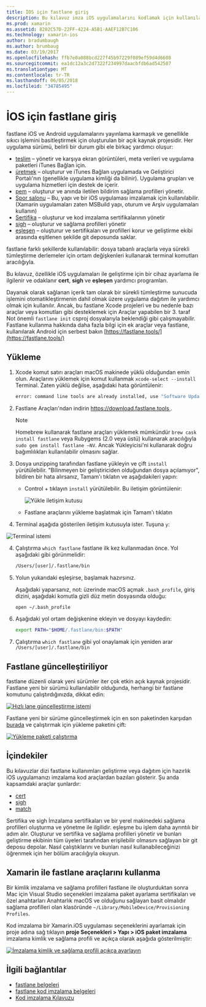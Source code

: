 ```yaml
---
title: İOS için fastlane giriş
description: Bu kılavuz imza iOS uygulamalarını kodlamak için kullanılabilecek çeşitli fastlane araçları sunar. Bu güncelleştirme, yükleme ve fastlane araçlarını kullanma açıklar.
ms.prod: xamarin
ms.assetid: 8202C57D-22FF-4224-A5B1-AAEF12B7C106
ms.technology: xamarin-ios
author: bradumbaugh
ms.author: brumbaug
ms.date: 03/19/2017
ms.openlocfilehash: ffb7e0a088bcd227f45b97229f089ef59d4d6608
ms.sourcegitcommit: ea1dc12a3c2d7322f234997daacbfdb6ad542507
ms.translationtype: MT
ms.contentlocale: tr-TR
ms.lasthandoff: 06/05/2018
ms.locfileid: "34785495"
---
```

# <a name="introduction-to-fastlane-for-ios"></a>İOS için fastlane giriş

fastlane iOS ve Android uygulamalarını yayınlama karmaşık ve genellikle sıkıcı işlemini basitleştirmek için oluşturulan bir açık kaynak projesidir. Her uygulama sürümü, belirli bir durum gibi ele birkaç yardımcı oluşur:

- [teslim](https://github.com/fastlane/fastlane/tree/master/deliver#readme) – yönetir ve karşıya ekran görüntüleri, meta verileri ve uygulama paketleri iTunes Bağlan için.
- [üretmek](https://github.com/fastlane/fastlane/tree/master/produce#readme) – oluşturur ve iTunes Bağlan uygulamada ve Geliştirici Portalı'nın (genellikle uygulama kimliği da bilinir). Uygulama grupları ve uygulama hizmetleri için destek de içerir.
- [pem](https://github.com/fastlane/fastlane/tree/master/pem#readme) – oluşturur ve anında iletilen bildirim sağlama profilleri yönetir.
- [Spor salonu](https://github.com/fastlane/fastlane/tree/master/gym#readme) – Bu, yapı ve bir iOS uygulaması imzalamak için kullanılabilir. (Xamarin uygulamaları zaten MSBuild yapı, oturum ve Arşiv uygulamaları kullanın)
- [Sertifika](https://github.com/fastlane/fastlane/tree/master/cert#readme) – oluşturur ve kod imzalama sertifikalarının yönetir 
- [sigh](https://github.com/fastlane/fastlane/tree/master/sigh#readme) – oluşturur ve sağlama profilleri yönetir
- [eşleşen](https://github.com/fastlane/fastlane/tree/master/match#readme) – oluşturur ve sertifikaları ve profilleri korur ve geliştirme ekibi arasında eşitlenen şekilde git deposunda saklar.

fastlane farklı şekillerde kullanılabilir: dosya tabanlı araçlarla veya sürekli tümleştirme derlemeler için ortam değişkenleri kullanarak terminal komutları aracılığıyla. 

Bu kılavuz, özellikle iOS uygulamaları ile geliştirme için bir cihaz ayarlama ile ilgilenir ve odaklanır **cert**, **sigh** ve **eşleşen** yardımcı programları. 

Dayanak olarak sağlanan içerik tam olarak bir sürekli tümleştirme sunucuda işlemini otomatikleştirmenin dahil olmak üzere uygulama dağıtım ile yardımcı olmak için kullanılır. Ancak, bu fastlane Xcode projeleri ve bu nedenle bazı araçlar veya komutları gibi desteklemek için Araçlar yapabilen bir 3. taraf Not önemli `fastlane init` csproj dosyalarıyla beklendiği gibi çalışmayabilir. Fastlane kullanma hakkında daha fazla bilgi için ek araçlar veya fastlane, kullanılarak Android için serbest bakın [https://fastlane.tools/](https://fastlane.tools/)

<a name="Installation" />

## <a name="installation"></a>Yükleme

1. Xcode komut satırı araçları macOS makinede yüklü olduğundan emin olun. Araçlarını yüklemek için komut kullanmak `xcode-select --install` Terminal. Zaten yüklü değilse, aşağıdaki hata görüntülenir:

    ```bash
    error: command line tools are already installed, use "Software Update" to install updates
    ```

2. Fastlane Araçları'ndan indirin [ https://download.fastlane.tools ](https://download.fastlane.tools). 

    > [!NOTE]
    > Homebrew kullanarak fastlane araçları yüklemek mümkündür `brew cask install fastlane` veya Rubygems (2.0 veya üstü) kullanarak aracılığıyla `sudo gem install fastlane –NV`. Ancak Yükleyicisi'ni kullanarak doğru bağımlılıkları kullanılabilir olmasını sağlar. 

3. Dosya unzipping tarafından fastlane yükleyin ve çift `install` yürütülebilir. "Bilinmeyen bir geliştiriciden olduğundan dosya açılamıyor", bildiren bir hata alırsanız, Tamam'ı tıklatın ve aşağıdakileri yapın:
    - Control + tıklayın `install` yürütülebilir. Bu iletişim görüntülenir:

      ![](images/fastlane-image12.png "Yükle iletişim kutusu")
    
    - Fastlane araçlarını yükleme başlatmak için Tamam'ı tıklatın

4. Terminal aşağıda gösterilen iletişim kutusuyla ister. Tuşuna `y`:

  ![](images/fastlane-image13.png "Terminal istemi")
 
4. Çalıştırma `which fastlane` fastlane ilk kez kullanmadan önce. Yol aşağıdaki gibi görünmelidir: 

    ```bash
    /Users/[user]/.fastlane/bin
    ```

5. Yolun yukarıdaki eşleşirse, başlamak hazırsınız.

     Aşağıdaki yaparsanız, not: üzerinde macOS açmak `.bash_profile`, giriş dizini, aşağıdaki komutla gizli düz metin dosyasında olduğu:

    ```bash
    open ~/.bash_profile
    ```

6. Aşağıdaki yol ortam değişkenine ekleyin ve dosyayı kaydedin: 

    ```bash
    export PATH="$HOME/.fastlane/bin:$PATH"
    ```

7.  Çalıştırma `which fastlane` gibi yol onaylamak için yeniden arar `/Users/[user]/.fastlane/bin`


## <a name="updating-fastlane"></a>Fastlane güncelleştiriliyor

fastlane düzenli olarak yeni sürümler iter çok etkin açık kaynak projesidir. Fastlane yeni bir sürümü kullanılabilir olduğunda, herhangi bir fastlane komutunu çalıştırdığınızda, dikkat edin:

[![](images/fastlane-image0.png "Hızlı lane güncelleştirme istemi")](images/fastlane-image0.png#lightbox)


Fastlane yeni bir sürüme güncelleştirmek için en son paketinden karşıdan [burada](https://download.fastlane.tools) ve çalıştırmak için yükleme paketini çift:

[![](images/fastlane-image0a.png "Yükleme paketi çalıştırma")](images/fastlane-image0a.png#lightbox)


## <a name="contents"></a>İçindekiler

Bu kılavuzlar dizi fastlane kullanımları geliştirme veya dağıtım için hazırlık iOS uygulamanızı imzalama kod araçlardan bazıları gösterir. Şu anda kapsamdaki araçlar şunlardır:

- [cert](~/ios/deploy-test/provisioning/fastlane/cert.md)
- [sigh](~/ios/deploy-test/provisioning/fastlane/sigh.md)
- [match](~/ios/deploy-test/provisioning/fastlane/match.md)

Sertifika ve sigh İmzalama sertifikaları ve bir yerel makinedeki sağlama profilleri oluşturma ve yönetme ile ilgilidir. eşleşme bu işlem daha ayrıntılı bir adım alır. Oluşturur ve sertifika ve sağlama profilleri yönetir ve bunları geliştirme ekibinin tüm üyeleri tarafından erişilebilir olmasını sağlayan bir git deposu depolar. Nasıl çalıştıklarını ve bunları nasıl kullanabileceğinizi öğrenmek için her bölüm aracılığıyla okuyun.

## <a name="using-fastlane-tools-with-xamarin"></a>Xamarin ile fastlane araçlarını kullanma

Bir kimlik imzalama ve sağlama profilleri fastlane ile oluşturduktan sonra Mac için Visual Studio seçenekleri imzalama paket ayarlama sertifikaları ve özel anahtarları Anahtarlık macOS ve olduğunu sağlayan basit olmalıdır sağlama profilleri olan klasöründe `~/Library/MobileDevice/Provisioning Profiles`.

Kod imzalama bir Xamarin.iOS uygulaması seçeneklerini ayarlamak için proje adına sağ tıklayın **proje Seçenekleri > Yapı > iOS paket imzalama** imzalama kimlik ve sağlama profili ve açıkça olarak aşağıda gösterilmiştir:

[![](images/fastlane-image11.png "İmzalama kimlik ve sağlama profili açıkça ayarlayın")](images/fastlane-image11.png#lightbox)

## <a name="related-links"></a>İlgili bağlantılar

- [fastlane belgeleri](https://fastlane.tools/)
- [fastlane kod imzalama belgeleri](https://docs.fastlane.tools/codesigning/getting-started/)
- [Kod imzalama Kılavuzu](https://codesigning.guide/)
